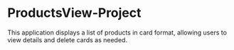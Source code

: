 # ProductsView-Project
This application displays a list of products in card format, allowing users to view details and delete cards as needed.
